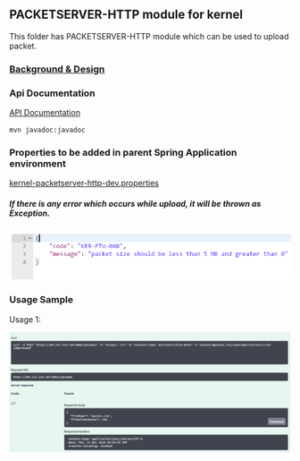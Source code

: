 ## PACKETSERVER-HTTP module for kernel
This folder has PACKETSERVER-HTTP module which can be used to upload packet.

 
### [Background & Design](../../design/kernel/kernel-packetserver-http.md)
 

### Api Documentation
[API Documentation <TBA>](TBA)

```
mvn javadoc:javadoc
```
### Properties to be added in parent Spring Application environment 
[kernel-packetserver-http-dev.properties](../../config/kernel-packetserver-http-dev.properties)

##### If there is any error which occurs while upload, it will be thrown as Exception.
![Packet_MAX_SIZE](../../design/_images/packet_uploader_http_maxsizeerror.png)

### Usage Sample
  Usage 1:
  
![Usage1](../../design/_images/packet_uploader_http.png)







